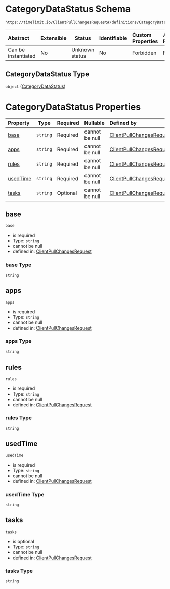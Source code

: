 # CategoryDataStatus Schema

```txt
https://timelimit.io/ClientPullChangesRequest#/definitions/CategoryDataStatus
```




| Abstract            | Extensible | Status         | Identifiable | Custom Properties | Additional Properties | Access Restrictions | Defined In                                                                                            |
| :------------------ | ---------- | -------------- | ------------ | :---------------- | --------------------- | ------------------- | ----------------------------------------------------------------------------------------------------- |
| Can be instantiated | No         | Unknown status | No           | Forbidden         | Forbidden             | none                | [ClientPullChangesRequest.schema.json\*](ClientPullChangesRequest.schema.json "open original schema") |

## CategoryDataStatus Type

`object` ([CategoryDataStatus](clientpullchangesrequest-definitions-categorydatastatus.md))

# CategoryDataStatus Properties

| Property              | Type     | Required | Nullable       | Defined by                                                                                                                                                                                                          |
| :-------------------- | -------- | -------- | -------------- | :------------------------------------------------------------------------------------------------------------------------------------------------------------------------------------------------------------------ |
| [base](#base)         | `string` | Required | cannot be null | [ClientPullChangesRequest](clientpullchangesrequest-definitions-categorydatastatus-properties-base.md "https&#x3A;//timelimit.io/ClientPullChangesRequest#/definitions/CategoryDataStatus/properties/base")         |
| [apps](#apps)         | `string` | Required | cannot be null | [ClientPullChangesRequest](clientpullchangesrequest-definitions-categorydatastatus-properties-apps.md "https&#x3A;//timelimit.io/ClientPullChangesRequest#/definitions/CategoryDataStatus/properties/apps")         |
| [rules](#rules)       | `string` | Required | cannot be null | [ClientPullChangesRequest](clientpullchangesrequest-definitions-categorydatastatus-properties-rules.md "https&#x3A;//timelimit.io/ClientPullChangesRequest#/definitions/CategoryDataStatus/properties/rules")       |
| [usedTime](#usedTime) | `string` | Required | cannot be null | [ClientPullChangesRequest](clientpullchangesrequest-definitions-categorydatastatus-properties-usedtime.md "https&#x3A;//timelimit.io/ClientPullChangesRequest#/definitions/CategoryDataStatus/properties/usedTime") |
| [tasks](#tasks)       | `string` | Optional | cannot be null | [ClientPullChangesRequest](clientpullchangesrequest-definitions-categorydatastatus-properties-tasks.md "https&#x3A;//timelimit.io/ClientPullChangesRequest#/definitions/CategoryDataStatus/properties/tasks")       |

## base




`base`

-   is required
-   Type: `string`
-   cannot be null
-   defined in: [ClientPullChangesRequest](clientpullchangesrequest-definitions-categorydatastatus-properties-base.md "https&#x3A;//timelimit.io/ClientPullChangesRequest#/definitions/CategoryDataStatus/properties/base")

### base Type

`string`

## apps




`apps`

-   is required
-   Type: `string`
-   cannot be null
-   defined in: [ClientPullChangesRequest](clientpullchangesrequest-definitions-categorydatastatus-properties-apps.md "https&#x3A;//timelimit.io/ClientPullChangesRequest#/definitions/CategoryDataStatus/properties/apps")

### apps Type

`string`

## rules




`rules`

-   is required
-   Type: `string`
-   cannot be null
-   defined in: [ClientPullChangesRequest](clientpullchangesrequest-definitions-categorydatastatus-properties-rules.md "https&#x3A;//timelimit.io/ClientPullChangesRequest#/definitions/CategoryDataStatus/properties/rules")

### rules Type

`string`

## usedTime




`usedTime`

-   is required
-   Type: `string`
-   cannot be null
-   defined in: [ClientPullChangesRequest](clientpullchangesrequest-definitions-categorydatastatus-properties-usedtime.md "https&#x3A;//timelimit.io/ClientPullChangesRequest#/definitions/CategoryDataStatus/properties/usedTime")

### usedTime Type

`string`

## tasks




`tasks`

-   is optional
-   Type: `string`
-   cannot be null
-   defined in: [ClientPullChangesRequest](clientpullchangesrequest-definitions-categorydatastatus-properties-tasks.md "https&#x3A;//timelimit.io/ClientPullChangesRequest#/definitions/CategoryDataStatus/properties/tasks")

### tasks Type

`string`
